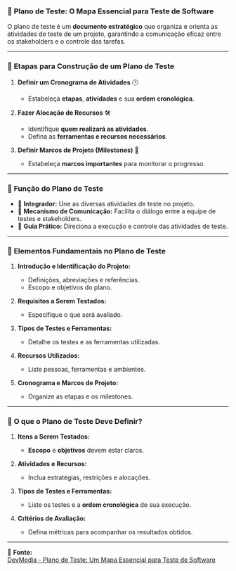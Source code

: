 ### 📝 **Plano de Teste: O Mapa Essencial para Teste de Software**  

O plano de teste é um **documento estratégico** que organiza e orienta as atividades de teste de um projeto, garantindo a comunicação eficaz entre os stakeholders e o controle das tarefas.

---

### 📆 **Etapas para Construção de um Plano de Teste**  

1. **Definir um Cronograma de Atividades** 🕒  
   - Estabeleça **etapas**, **atividades** e sua **ordem cronológica**.  

2. **Fazer Alocação de Recursos** 🛠️  
   - Identifique **quem realizará as atividades**.  
   - Defina as **ferramentas e recursos necessários**.  

3. **Definir Marcos de Projeto (Milestones)** 🏁  
   - Estabeleça **marcos importantes** para monitorar o progresso.  

---

### 🧩 **Função do Plano de Teste**  

- 🤝 **Integrador:** Une as diversas atividades de teste no projeto.  
- 📡 **Mecanismo de Comunicação:** Facilita o diálogo entre a equipe de testes e stakeholders.  
- 📜 **Guia Prático:** Direciona a execução e controle das atividades de teste.  

---

### 📂 **Elementos Fundamentais no Plano de Teste**  

1. **Introdução e Identificação do Projeto:**  
   - Definições, abreviações e referências.  
   - Escopo e objetivos do plano.  

2. **Requisitos a Serem Testados:**  
   - Especifique o que será avaliado.  

3. **Tipos de Testes e Ferramentas:**  
   - Detalhe os testes e as ferramentas utilizadas.  

4. **Recursos Utilizados:**  
   - Liste pessoas, ferramentas e ambientes.  

5. **Cronograma e Marcos de Projeto:**  
   - Organize as etapas e os milestones.  

---

### 🎯 **O que o Plano de Teste Deve Definir?**  

1. **Itens a Serem Testados:**  
   - **Escopo** e **objetivos** devem estar claros.  

2. **Atividades e Recursos:**  
   - Inclua estratégias, restrições e alocações.  

3. **Tipos de Testes e Ferramentas:**  
   - Liste os testes e a **ordem cronológica** de sua execução.  

4. **Critérios de Avaliação:**  
   - Defina métricas para acompanhar os resultados obtidos.  

---

📌 **Fonte:**  
[DevMedia - Plano de Teste: Um Mapa Essencial para Teste de Software](https://www.devmedia.com.br/plano-de-teste-um-mapa-essencial-para-teste-de-software/13824)  